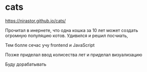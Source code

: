 # cats
https://nirastor.github.io/cats/

Прочитал в инернете, что одна кошка за 10 лет может создать огромную популяцию котов.
Удивился и решил посчиать,

Тем болле сечас учу frontend и JavaScript

Позже приделал ввод колисества лет и приделал визуализацию

Буду дорабатывать
